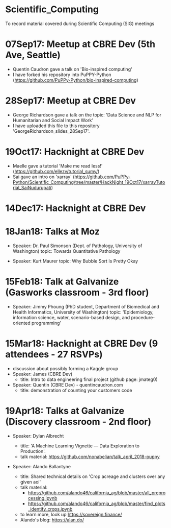 # Scientific_Computing
To record material covered during Scientific Computing (SIG) meetings


# 07Sep17: Meetup at CBRE Dev (5th Ave, Seattle)
  - Quentin Caudron gave a talk on 'Bio-inspired computing'
  - I have forked his repository into PuPPY-Python (https://github.com/PuPPy-Python/bio-inspired-computing)

# 28Sep17: Meetup at CBRE Dev
  - George Richardson gave a talk on the topic:
    'Data Science and NLP for Humanitarian and Social Impact Work'
  - I have uploaded this file to this repository 'GeorgeRichardson_slides_28Sep17'.

# 19Oct17: Hacknight at CBRE Dev
  - Maelle gave a tutorial 'Make me read less!' (https://github.com/ellezv/tutorial_sumy/)
  - Sai gave an intro on 'xarray' (https://github.com/PuPPy-Python/Scientific_Computing/tree/master/HackNight_19Oct17/xarrayTutorial_SaiNudurupati)

# 14Dec17: Hacknight at CBRE Dev
  

# 18Jan18: Talks at Moz
  - Speaker: Dr. Paul Simonson (Dept. of Pathology, University of Washington)
      topic: Towards Quantitative Pathology
      
  - Speaker: Kurt Maurer
      topic: Why Bubble Sort Is Pretty Okay
      

# 15Feb18: Talk at Galvanize (Gasworks classroom - 3rd floor)
   - Speaker: Jimmy Phoung (PhD student, Department of Biomedical and Health Informatics, University of Washington)
        topic:  'Epidemiology, information science, water, scenario-based design, and procedure-oriented programming'

# 15Mar18: Hacknight at CBRE Dev   (9 attendees - 27 RSVPs)
   - discussion about possibly forming a Kaggle group
   - Speaker: James (CBRE Dev)
        - title: Intro to data engineering final project (github page: jmateg0) 
   - Speaker: Quentin (CBRE Dev) - quentincaudron.com
        - title: demonstration of counting your customers code

# 19Apr18: Talks at Galvanize (Discovery classroom - 2nd floor)
   - Speaker: Dylan Albrecht
        - title: 'A Machine Learning Vignette — Data Exploration to Production'.
        - talk material:  https://github.com/nonabelian/talk_april_2018-puppy
        
   - Speaker: Alando Ballantyne
        - title: Shared technical details on 'Crop acreage and clusters over any given aoi'
        - talk material:
             - https://github.com/alando46/california_ag/blob/master/all_preprocessing.ipynb
             - https://github.com/alando46/california_ag/blob/master/find_plots_identify_crops.ipynb
        - to learn more, look up https://sovereign.finance/
        - Alando's blog: https://alan.do/
